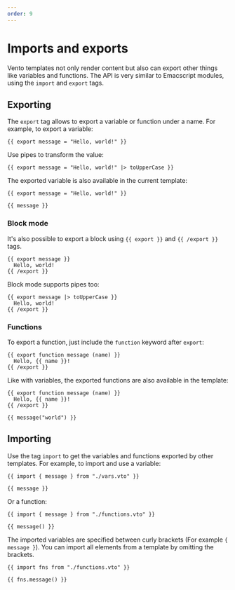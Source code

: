 ```yaml
---
order: 9
---
```


# Imports and exports

Vento templates not only render content but also can export other things like
variables and functions. The API is very similar to Emacscript modules, using
the `import` and `export` tags.

## Exporting

The `export` tag allows to export a variable or function under a name. For
example, to export a variable:

```vento
{{ export message = "Hello, world!" }}
```

Use pipes to transform the value:

```vento
{{ export message = "Hello, world!" |> toUpperCase }}
```

The exported variable is also available in the current template:

```vento
{{ export message = "Hello, world!" }}

{{ message }}
```

### Block mode

It's also possible to export a block using `{{ export }}` and `{{ /export }}`
tags.

```vento
{{ export message }}
  Hello, world!
{{ /export }}
```

Block mode supports pipes too:

```vento
{{ export message |> toUpperCase }}
  Hello, world!
{{ /export }}
```

### Functions

To export a function, just include the `function` keyword after `export`:

```vento
{{ export function message (name) }}
  Hello, {{ name }}!
{{ /export }}
```

Like with variables, the exported functions are also available in the template:

```vento
{{ export function message (name) }}
  Hello, {{ name }}!
{{ /export }}

{{ message("world") }}
```

## Importing

Use the tag `import` to get the variables and functions exported by other
templates. For example, to import and use a variable:

```vento
{{ import { message } from "./vars.vto" }}

{{ message }}
```

Or a function:

```vento
{{ import { message } from "./functions.vto" }}

{{ message() }}
```

The imported variables are specified between curly brackets (For example
`{ message }`). You can import all elements from a template by omitting the
brackets.

```vento
{{ import fns from "./functions.vto" }}

{{ fns.message() }}
```
